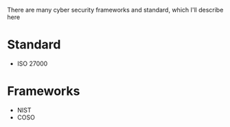 There are many cyber security frameworks and standard, which I'll describe here

# Standard
- ISO 27000

# Frameworks
- NIST
- COSO
